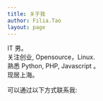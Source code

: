 ```yaml
---
title: 关于我
author: Filia.Tao
layout: page
---
```

IT 男。  
关注创业, Opensource，Linux.  
熟悉 Python, PHP, Javascript 。  
现居上海。

可以通过以下方式联系我:


